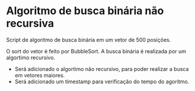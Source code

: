 # Algoritmo de busca binária não recursiva
Script de algoritmo de busca binária em um vetor de 500 posições.

O sort do vetor é feito por BubbleSort.
A busca binária é realizada por um algortimo recursivo.

* Será adicionado o algortimo não recursivo, para poder realizar a busca em vetores maiores.
* Será adicionado um timestamp para verificação do tempo do agoritmo.